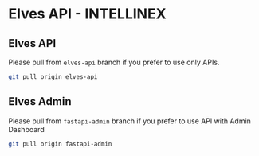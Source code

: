 # Elves API - INTELLINEX

## Elves API

Please pull from `elves-api` branch if you prefer to use only APIs.

```bash
git pull origin elves-api
```

## Elves Admin

Please pull from `fastapi-admin` branch if you prefer to use API with Admin Dashboard

```bash
git pull origin fastapi-admin
```